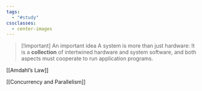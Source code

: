 ```yaml
---
tags:
  - "#study"
cssclasses:
  - center-images
---
```


> [!important] An important idea
> A system is more than just hardware: It is a **collection** of intertwined hardware and system software, and both aspects must cooperate to run application programs.

[[Amdahl’s Law]]

[[Concurrency and Parallelism]]